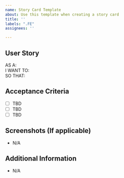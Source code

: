 ```yaml
---
name: Story Card Template
about: Use this template when creating a story card
title: ''
labels: ".FE"
assignees: ''

---
```


## User Story 
AS A:  
I WANT TO:  
SO THAT:  

## Acceptance Criteria
- [ ]  TBD
- [ ]  TBD
- [ ]  TBD

## Screenshots (If applicable)
- N/A
## Additional Information
- N/A
